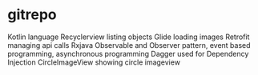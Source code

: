 # gitrepo

Kotlin language
Recyclerview listing objects
Glide loading images
Retrofit managing api calls
Rxjava Observable and Observer pattern, event based programming, asynchronous programming
Dagger used for Dependency Injection
CircleImageView showing circle imageview
